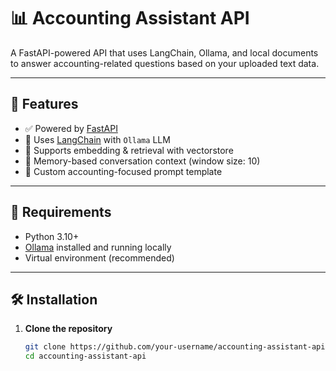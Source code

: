# 📊 Accounting Assistant API

A FastAPI-powered API that uses LangChain, Ollama, and local documents to answer accounting-related questions based on your uploaded text data.

---

## 🚀 Features

- ✅ Powered by [FastAPI](https://fastapi.tiangolo.com/)
- 🤖 Uses [LangChain](https://www.langchain.com/) with `Ollama` LLM
- 📄 Supports embedding & retrieval with vectorstore
- 🧠 Memory-based conversation context (window size: 10)
- 🧾 Custom accounting-focused prompt template

---

## 🧱 Requirements

- Python 3.10+
- [Ollama](https://ollama.com/) installed and running locally
- Virtual environment (recommended)

---

## 🛠️ Installation

1. **Clone the repository**

   ```bash
   git clone https://github.com/your-username/accounting-assistant-api.git
   cd accounting-assistant-api
